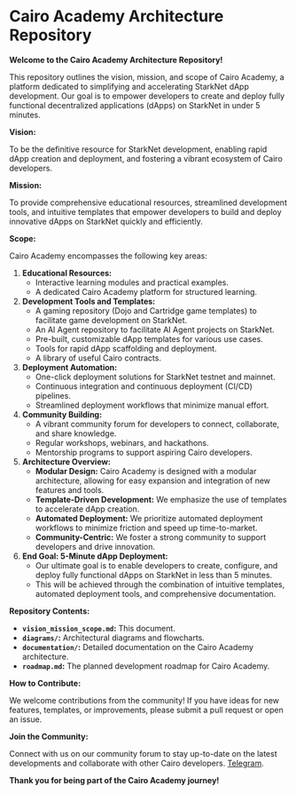 # Cairo Academy Architecture Repository

**Welcome to the Cairo Academy Architecture Repository!**

This repository outlines the vision, mission, and scope of Cairo Academy, a platform dedicated to simplifying and accelerating StarkNet dApp development. Our goal is to empower developers to create and deploy fully functional decentralized applications (dApps) on StarkNet in under 5 minutes.

**Vision:**

To be the definitive resource for StarkNet development, enabling rapid dApp creation and deployment, and fostering a vibrant ecosystem of Cairo developers.

**Mission:**

To provide comprehensive educational resources, streamlined development tools, and intuitive templates that empower developers to build and deploy innovative dApps on StarkNet quickly and efficiently.

**Scope:**

Cairo Academy encompasses the following key areas:

1.  **Educational Resources:**
    * Interactive learning modules and practical examples.
    * A dedicated Cairo Academy platform for structured learning.
2.  **Development Tools and Templates:**
    * A gaming repository (Dojo and Cartridge game templates) to facilitate game development on StarkNet.
    * An AI Agent repository to facilitate AI Agent projects on StarkNet.
    * Pre-built, customizable dApp templates for various use cases.
    * Tools for rapid dApp scaffolding and deployment.
    * A library of useful Cairo contracts.
3.  **Deployment Automation:**
    * One-click deployment solutions for StarkNet testnet and mainnet.
    * Continuous integration and continuous deployment (CI/CD) pipelines.
    * Streamlined deployment workflows that minimize manual effort.
4.  **Community Building:**
    * A vibrant community forum for developers to connect, collaborate, and share knowledge.
    * Regular workshops, webinars, and hackathons.
    * Mentorship programs to support aspiring Cairo developers.
5.  **Architecture Overview:**
    * **Modular Design:** Cairo Academy is designed with a modular architecture, allowing for easy expansion and integration of new features and tools.
    * **Template-Driven Development:** We emphasize the use of templates to accelerate dApp creation.
    * **Automated Deployment:** We prioritize automated deployment workflows to minimize friction and speed up time-to-market.
    * **Community-Centric:** We foster a strong community to support developers and drive innovation.
6.  **End Goal: 5-Minute dApp Deployment:**
    * Our ultimate goal is to enable developers to create, configure, and deploy fully functional dApps on StarkNet in less than 5 minutes.
    * This will be achieved through the combination of intuitive templates, automated deployment tools, and comprehensive documentation.

**Repository Contents:**

* **`vision_mission_scope.md`:** This document.
* **`diagrams/`:** Architectural diagrams and flowcharts.
* **`documentation/`:** Detailed documentation on the Cairo Academy architecture.
* **`roadmap.md`:** The planned development roadmap for Cairo Academy.

**How to Contribute:**

We welcome contributions from the community! If you have ideas for new features, templates, or improvements, please submit a pull request or open an issue.

**Join the Community:**

Connect with us on our community forum to stay up-to-date on the latest developments and collaborate with other Cairo developers.
[Telegram](https://t.me/+uQKuqWrTlhs5ZWI0).

**Thank you for being part of the Cairo Academy journey!**
